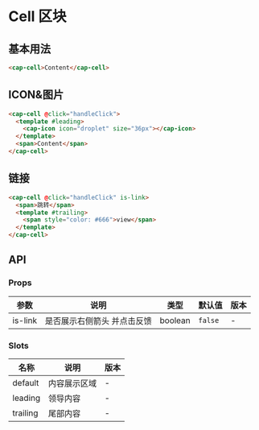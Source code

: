 # Cell 区块

## 基本用法

```html
<cap-cell>Content</cap-cell>
```

## ICON&图片

```html
<cap-cell @click="handleClick">
  <template #leading>
    <cap-icon icon="droplet" size="36px"></cap-icon>
  </template>
  <span>Content</span>
</cap-cell>
```

## 链接

```html
<cap-cell @click="handleClick" is-link>
  <span>跳转</span>
  <template #trailing>
    <span style="color: #666">view</span>
  </template>
</cap-cell>
```
## API

### Props

| 参数 | 说明 | 类型 | 默认值 | 版本
| --- | --- | --- | ----    | ----
| is-link | 是否展示右侧箭头 并点击反馈 | boolean | `false` | -

### Slots

|  名称   | 说明  |  版本
|  ----  | ----  | -
| default | 内容展示区域 | -
| leading | 领导内容 | -
| trailing  | 尾部内容 | -
